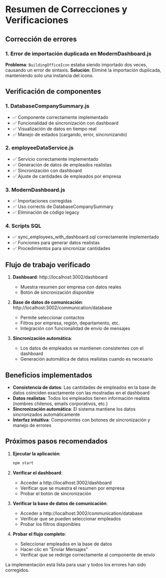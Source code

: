 # Resumen de Correcciones y Verificaciones

## Corrección de errores

### 1. Error de importación duplicada en ModernDashboard.js
**Problema**: `BuildingOfficeIcon` estaba siendo importado dos veces, causando un error de sintaxis.
**Solución**: Eliminé la importación duplicada, manteniendo solo una instancia del ícono.

## Verificación de componentes

### 1. DatabaseCompanySummary.js
- ✅ Componente correctamente implementado
- ✅ Funcionalidad de sincronización con dashboard
- ✅ Visualización de datos en tiempo real
- ✅ Manejo de estados (cargando, error, sincronizando)

### 2. employeeDataService.js
- ✅ Servicio correctamente implementado
- ✅ Generación de datos de empleados realistas
- ✅ Sincronización con dashboard
- ✅ Ajuste de cantidades de empleados por empresa

### 3. ModernDashboard.js
- ✅ Importaciones corregidas
- ✅ Uso correcto de DatabaseCompanySummary
- ✅ Eliminación de código legacy

### 4. Scripts SQL
- ✅ sync_employees_with_dashboard.sql correctamente implementado
- ✅ Funciones para generar datos realistas
- ✅ Procedimientos para sincronizar cantidades

## Flujo de trabajo verificado

1. **Dashboard**: http://localhost:3002/dashboard
   - Muestra resumen por empresa con datos reales
   - Botón de sincronización disponible

2. **Base de datos de comunicación**: http://localhost:3002/communication/database
   - Permite seleccionar contactos
   - Filtros por empresa, región, departamento, etc.
   - Integración con funcionalidad de envío de mensajes

3. **Sincronización automática**:
   - Los datos de empleados se mantienen consistentes con el dashboard
   - Generación automática de datos realistas cuando es necesario

## Beneficios implementados

- **Consistencia de datos**: Las cantidades de empleados en la base de datos coinciden exactamente con las mostradas en el dashboard
- **Datos realistas**: Todos los empleados tienen información realista (nombres chilenos, emails corporativos, etc.)
- **Sincronización automática**: El sistema mantiene los datos sincronizados automáticamente
- **Interfaz intuitiva**: Componentes con botones de sincronización y manejo de errores

## Próximos pasos recomendados

1. **Ejecutar la aplicación**:
   ```bash
   npm start
   ```

2. **Verificar el dashboard**: 
   - Acceder a http://localhost:3002/dashboard
   - Verificar que se muestra el resumen por empresa
   - Probar el botón de sincronización

3. **Verificar la base de datos de comunicación**:
   - Acceder a http://localhost:3002/communication/database
   - Verificar que se pueden seleccionar empleados
   - Probar los filtros disponibles

4. **Probar el flujo completo**:
   - Seleccionar empleados en la base de datos
   - Hacer clic en "Enviar Mensajes"
   - Verificar que se redirige correctamente al componente de envío

La implementación está lista para usar y todos los errores han sido corregidos.